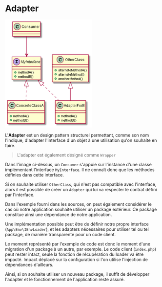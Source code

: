 # Adapter

![Adapter](docs/Adapter.png "Adapter")

L'**Adapter** est un design pattern structurel permettant, comme son nom l'indique, d'adapter l'interface d'un objet à une utilisation qu'on souhaite en faire.

> L'adapter est également désigné comme `Wrapper`

Dans l'image ci-dessus, un `Consumer` s'appuie sur l'instance d'une classe implémentant l'interface `MyInterface`. Il ne connaît donc que les méthodes définies dans cette interface.

Si on souhaite utiliser `OtherClass`, qui n'est pas compatible avec l'interface, alors il est possible de créer un `Adapter` qui lui va respecter le contrat défini par l'interface.

Dans l'exemple fourni dans les sources, on peut également considérer le cas où notre application souhaite utiliser un package extérieur. Ce package constitue ainsi une dépendance de notre application.

Une implémentation possible peut être de définir notre propre interface (`App\Env\IEnvLoader`), et les adapters nécessaires pour utiliser tel ou tel package, de manière transparente pour un code client.

Le moment représenté par l'exemple de code est donc le moment d'une migration d'un package à un autre, par exemple. Le code client (`index.php`) peut rester intact, seule la fonction de récupération du loader va être impacté. Impact déplacé sur la configuration si l'on utilise l'injection de dépendances d'ailleurs.

Ainsi, si on souhaite utiliser un nouveau package, il suffit de développer l'adapter et le fonctionnement de l'application reste assuré.
